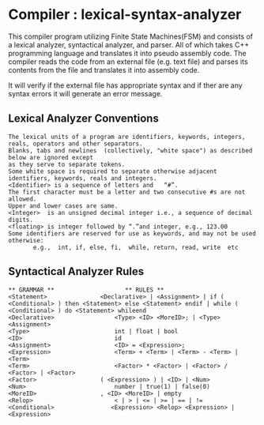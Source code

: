 # Compiler : lexical-syntax-analyzer

This compiler program utilizing Finite State Machines(FSM) and consists of a lexical analyzer, syntactical analyzer, and parser.  All of which takes C++ programming language and translates it into pseudo assembly code. The compiler reads the code from an external file (e.g. text file) and parses its contents from the file and translates it into assembly code.

It will verify if the external file has appropriate syntax and if ther are any syntax errors it will generate an error message. 

## Lexical Analyzer Conventions
```
The lexical units of a program are identifiers, keywords, integers, reals, operators and other separators. 
Blanks, tabs and newlines  (collectively, "white space") as described below are ignored except 
as they serve to separate tokens. 
Some white space is required to separate otherwise adjacent identifiers, keywords, reals and integers.
<Identifier> is a sequence of letters and   “#”. 
The first character must be a letter and two consecutive #s are not allowed. 
Upper and lower cases are same. 
<Integer>  is an unsigned decimal integer i.e., a sequence of decimal digits.
<floating> is integer followed by “.”and integer, e.g., 123.00 
Some identifiers are reserved for use as keywords, and may not be used otherwise:
       e.g.,  int, if, else, fi,  while, return, read, write  etc
```

## Syntactical Analyzer Rules
```
** GRAMMAR **                    ** RULES **
<Statement>	              <Declarative> | <Assignment> | if ( <Conditional> ) then <Statement> else <Statement> endif | while ( <Conditional> ) do <Statement> whileend
<Declarative>	              <Type> <ID> <MoreID>; | <Type> <Assignment> 
<Type>                        int | float | bool
<ID>	                      id           
<Assignment>	              <ID> = <Expression>;
<Expression>	              <Term> + <Term> | <Term> - <Term> | <Term>
<Term>	                      <Factor> * <Factor> | <Factor> / <Factor> | <Factor>
<Factor>	              ( <Expression> ) | <ID> | <Num>
<Num>	                      number | true(1) | false(0)
<MoreID>	              , <ID> <MoreID> | empty
<Relop>	                      < | > | <= | >= | == | !=
<Conditional> 	             <Expression> <Relop> <Expression> | <Expression>
```
